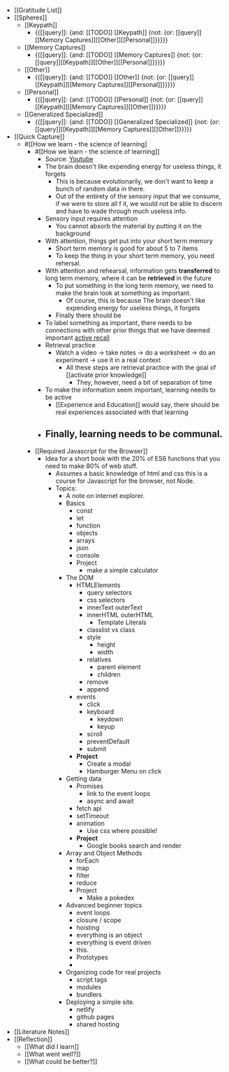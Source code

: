 - [[Gratitude List]] 
- [[Spheres]] 
    - [[Keypath]]
        - {{[[query]]: {and: [[TODO]] [[Keypath]] {not: {or: [[query]][[Memory Captures]][[Other]][[Personal]]}}}}}
    - [[Memory Captures]]
        - {{[[query]]: {and: [[TODO]] [[Memory Captures]] {not: {or: [[query]][[Keypath]][[Other]][[Personal]]}}}}}
    - [[Other]]
        - {{[[query]]: {and: [[TODO]] [[Other]] {not: {or: [[query]][[Keypath]][[Memory Captures]][[Personal]]}}}}}
    - [[Personal]]
        - {{[[query]]: {and: [[TODO]] [[Personal]] {not: {or: [[query]][[Keypath]][[Memory Captures]][[Other]]}}}}}
    - [[Generalized Specialized]]
        - {{[[query]]: {and: [[TODO]] [[Generalized Specialized]] {not: {or: [[query]][[Keypath]][[Memory Captures]][[Other]]}}}}}
- [[Quick Capture]]
    - #[[How we learn - the science of learning]
        - #[[How we learn - the science of learning]]
            - Source: [Youtube](https://www.youtube.com/watch?v=MB00YPqEWTE)
            - The brain doesn't like expending energy for useless things, it forgets
                - This is because evolutionarily, we don't want to keep a bunch of random data in there. 
                - Out of the entirety of the sensory input that we consume, if we were to store all f it, we would not be able to discern and have to wade through much useless info.
            - Sensory input requires attention
                - You cannot absorb the material by putting it on the background
            - With attention, things get put into your short term memory
                - Short term memory is good for about 5 to 7 items
                - To keep the thing in your short term memory, you need rehersal.
            - With attention and rehearsal, information gets **transferred** to long term memory, where it can be **retrieved** in the future
                - To put something in the long term memory, we need to make the brain look at something as important.
                    - Of course, this is because The brain doesn't like expending energy for useless things, it forgets
                - Finally there should be 
            - To label something as important, there needs to be connections with other prior things that we have deemed important [active recall](((FVZ9KQ3u4)))
            - Retrieval practice
                - Watch a video -> take notes -> do a worksheet -> do an experiment -> use it in a real context
                    - All these steps are retrieval practice with the goal of [[activate prior knowledge]]
                        - They, however, need a bit of separation of time
            - To make the information seem important, learning needs to be active
                - [[Experience and Education]] would say, there should be real experiences associated with that learning
            - Finally, learning needs to be communal.
                - 
        - [[Required Javascript for the Browser]]
            - Idea for a short book with the 20% of ES6 functions that you need to make 80% of web stuff. 
                - Assumes a basic knowledge of html and css this is a course for Javascript for the browser, not  Node. 
                - Topics:
                    - A note on internet explorer.
                    - Basics
                        - const
                        - let
                        - function
                        - objects
                        - arrays
                        - json
                        - console
                        - Project
                            - make a simple calculator
                    - The DOM
                        - HTMLElements 
                            - query selectors
                            - css selectors
                            - innerText outerText
                            - innerHTML outerHTML
                                - Template Literals
                            - classlist vs class
                            - style
                                - height
                                - width
                            - relatives
                                - parent element
                                - children
                            - remove
                            - append
                        - events
                            - click
                            - keyboard
                                - keydown
                                - keyup
                            - scroll
                            - preventDefault
                            - submit
                        - **Project**
                            - Create a modal
                            - Hamburger Menu on click
                    - Getting data
                        - Promises
                            - link to the event loops
                            - async and await
                        - fetch api
                        - setTimeout
                        - animation
                            - Use css where possible!
                        - **Project**
                            - Google books search and render
                    - Array and Object Methods
                        - forEach
                        - map
                        - filter
                        - reduce
                        - Project
                            - Make a pokedex
                    - Advanced beginner topics
                        - event loops
                        - closure / scope
                        - hoisting
                        - everything is an object
                        - everything is event driven
                        - this.
                        - Prototypes
                        - 
                    - Organizing code for real projects
                        - script tags
                        - modules
                        - bundlers
                    - Deploying a simple site.
                        - netlify
                        - github pages
                        - shared hosting
- [[Literature Notes]]
- [[Reflection]]
    - [[What did I learn]]
    - [[What went well?]]
    - [[What could be better?]]
